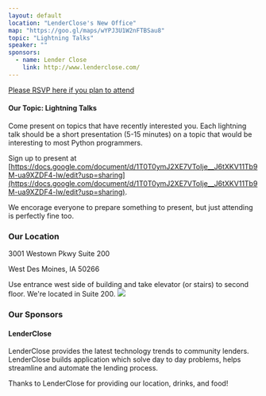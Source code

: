 ```yaml
---
layout: default
location: "LenderClose's New Office"
map: "https://goo.gl/maps/wYPJ3U1W2nFTBSau8"
topic: "Lightning Talks"
speaker: ""
sponsors:
  - name: Lender Close
    link: http://www.lenderclose.com/
---
```


[Please RSVP here if you plan to attend](https://www.eventbrite.com/e/january-2020-meeting-tickets-88071505243)

#### Our Topic: Lightning Talks

Come present on topics that have recently interested you. Each lightning talk
should be a short presentation (5-15 minutes) on a topic that would be interesting
to most Python programmers.

Sign up to present at [https://docs.google.com/document/d/1T0T0ymJ2XE7VToIje__J6tXKV11Tb9M-ua9XZDF4-lw/edit?usp=sharing](https://docs.google.com/document/d/1T0T0ymJ2XE7VToIje__J6tXKV11Tb9M-ua9XZDF4-lw/edit?usp=sharing).

We encorage everyone to prepare something to present, but just attending is perfectly fine too.

### Our Location

3001 Westown Pkwy Suite 200

West Des Moines, IA 50266

Use entrance west side of building and take elevator (or stairs) to second floor. We're located in Suite 200.
<img src="static/img/lenderclose_location.png" />

### Our Sponsors

#### LenderClose

LenderClose provides the latest technology trends to community lenders. LenderClose builds application which solve day to day problems, helps streamline and automate the lending process.


Thanks to LenderClose for providing our location, drinks, and food!
